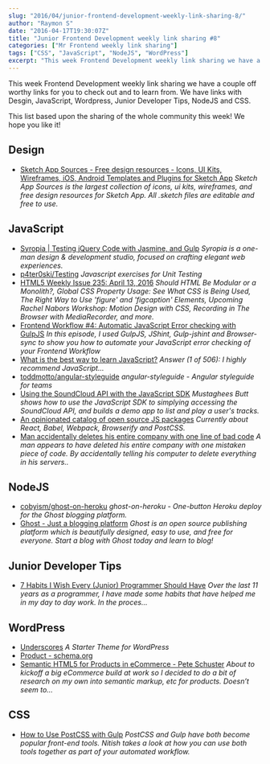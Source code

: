 ```yaml
---
slug: "2016/04/junior-frontend-development-weekly-link-sharing-8/"
author: "Raymon S"
date: "2016-04-17T19:30:07Z"
title: "Junior Frontend Development weekly link sharing #8"
categories: ["Mr Frontend weekly link sharing"]
tags: ["CSS", "JavaScript", "NodeJS", "WordPress"]
excerpt: "This week Frontend Development weekly link sharing we have a couple off worthy links for you to che..."
---
```


This week Frontend Development weekly link sharing we have a couple off worthy links for you to check out and to learn from. We have links with Desgin, JavaScript, Wordpress, Junior Developer Tips, NodeJS and CSS.

This list based upon the sharing of the whole community this week! We hope you like it!

## Design

* [Sketch App Sources - Free design resources - Icons, UI Kits, Wireframes, iOS, Android Templates and Plugins for Sketch App](http://www.sketchappsources.com/ "Sketch App Sources - Free design resources - Icons, UI Kits, Wireframes, iOS, Android Templates and Plugins for Sketch App") _Sketch App Sources is the largest collection of icons, ui kits, wireframes, and free design resources for Sketch App. All .sketch files are editable and free to use._

## JavaScript

* [Syropia | Testing jQuery Code with Jasmine, and Gulp](http://syropia.net/journal/testing-jquery-code-with-jasmine-and-gulp "Syropia | Testing jQuery Code with Jasmine, and Gulp") _Syropia is a one-man design & development studio, focused on crafting elegant web experiences._
* [p4ter0ski/Testing](https://github.com/p4ter0ski/Testing "p4ter0ski/Testing") _Javascript exercises for Unit Testing_
* [HTML5 Weekly Issue 235: April 13, 2016](http://html5weekly.com/issues/235 "HTML5 Weekly Issue 235: April 13, 2016") _Should HTML Be Modular or a Monolith?, Global CSS Property Usage: See What CSS is Being Used, The Right Way to Use 'figure' and 'figcaption' Elements, Upcoming Rachel Nabors Workshop: Motion Design with CSS, Recording in The Browser with MediaRecorder, and more._
* [Frontend Workflow #4: Automatic JavaScript Error checking with GulpJS](https://mrfrontend.org/2016/04/frontend-workflow-4-automatic-javascript-error-checking-gulpjs/ "Frontend Workflow #4: Automatic JavaScript Error checking with GulpJS") _In this episode, I used GulpJS, JShint, Gulp-jshint and Browser-sync to show you how to automate your JavaScript error checking of your Frontend Workflow_
* [What is the best way to learn JavaScript?](https://www.quora.com/What-is-the-best-way-to-learn-JavaScript "What is the best way to learn JavaScript?") _Answer (1 of 506): I highly recommend JavaScript..._
* [toddmotto/angular-styleguide](https://github.com/toddmotto/angular-styleguide "toddmotto/angular-styleguide") _angular-styleguide - Angular styleguide for teams_
* [Using the SoundCloud API with the JavaScript SDK](http://www.sitepoint.com/using-soundcloud-api-javascript-sdk/ "Using the SoundCloud API with the JavaScript SDK") _Mustaghees Butt shows how to use the JavaScript SDK to simplying accessing the SoundCloud API, and builds a demo app to list and play a user's tracks._
* [An opinionated catalog of open source JS packages](https://js.coach/ "An opinionated catalog of open source JS packages") _Currently about React, Babel, Webpack, Browserify and PostCSS._
* [Man accidentally deletes his entire company with one line of bad code](http://www.independent.co.uk/life-style/gadgets-and-tech/news/man-accidentally-deletes-his-entire-company-with-one-line-of-bad-code-a6984256.html "Man accidentally deletes his entire company with one line of bad code") _A man appears to have deleted his entire company with one mistaken piece of code. By accidentally telling his computer to delete everything in his servers.._

## NodeJS

* [cobyism/ghost-on-heroku](https://github.com/cobyism/ghost-on-heroku "cobyism/ghost-on-heroku") _ghost-on-heroku - One-button Heroku deploy for the Ghost blogging platform._
* [Ghost - Just a blogging platform](https://ghost.org/ "Ghost - Just a blogging platform") _Ghost is an open source publishing platform which is beautifully designed, easy to use, and free for everyone. Start a blog with Ghost today and learn to blog!_

## Junior Developer Tips

* [7 Habits I Wish Every (Junior) Programmer Should Have](https://medium.com/@shekhargulati/7-habits-i-wish-every-junior-programmer-should-have-d0d6d8a972c9?source=linkShare-2d2dc3be7649-1460755479 "7 Habits I Wish Every (Junior) Programmer Should Have") _Over the last 11 years as a programmer, I have made some habits that have helped me in my day to day work. In the proces…_

## WordPress

* [Underscores](http://underscores.me/ "Underscores") _A Starter Theme for WordPress_
* [Product - schema.org](http://schema.org/Product "Product - schema.org")
* [Semantic HTML5 for Products in eCommerce - Pete Schuster](http://peteschuster.com/2012/05/semantic-html5-for-products-in-ecommerce/ "Semantic HTML5 for Products in eCommerce - Pete Schuster") _About to kickoff a big eCommerce build at work so I decided to do a bit of research on my own into semantic markup, etc for products. Doesn’t seem to…_

## CSS

* [How to Use PostCSS with Gulp](http://www.sitepoint.com/how-to-use-postcss-with-gulp/ "How to Use PostCSS with Gulp") _PostCSS and Gulp have both become popular front-end tools. Nitish takes a look at how you can use both tools together as part of your automated workflow._
